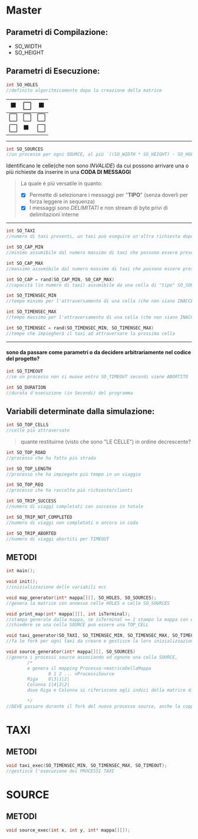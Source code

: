 # Master

## Parametri di Compilazione:
- SO_WIDTH
- SO_HEIGHT

## Parametri di Esecuzione:
```c
int SO_HOLES
//definito algoritmicamente dopo la creazione della matrice
```
⬛|⬜|⬛
-|-|-
⬜|⬜|⬜
⬜|⬛|⬜

***

```c
int SO_SOURCES
//un processo per ogni SOURCE, al più `((SO_WIDTH * SO_HEIGHT) - SO_HOLES)`
```

Identificano le celle(che non sono *INVALIDE*) da cui possono arrivare una o più richieste da inserire in una **CODA DI MESSAGGI**

> La quale è più versatile in quanto:
> - [x] Permette di selezionare i messaggi per "**TIPO**" (senza doverli per forza leggere in sequenza)
> - [x] I messaggi sono *DELIMITATI* e non stream di byte privi di delimitazioni interne

***

```c
int SO_TAXI
//numero di taxi presenti, un taxi può eseguire un'altra richiesta dopo averne terminata una
```

```c
int SO_CAP_MIN
//minimo assumibile dal numero massimo di taxi che possono essere presenti in una cella contemporaneamente
```

```c
int SO_CAP_MAX
//massimo assumibile dal numero massimo di taxi che possono essere presenti in una cella contemporaneamente
```

```c
int SO_CAP = rand(SO_CAP_MIN, SO_CAP_MAX)
//capacità (in numero di taxi) assumibile da una cella di "tipo" SO_SOURCES
```

```c
int SO_TIMENSEC_MIN
//tempo minimo per l'attraversamento di una cella (che non siano INACCESSIBILI)
```

```c
int SO_TIMENSEC_MAX
//tempo massimo per l'attraversamento di una cella (che non siano INACCESSIBILI)
```

```c
int SO_TIMENSEC = rand(SO_TIMENSEC_MIN, SO_TIMENSEC_MAX)
//tempo che impiegherà il taxi ad attraversare la prossima cella 
```

***

#### sono da passare come parametri o da decidere arbitrariamente nel codice del progetto?

```c
int SO_TIMEOUT
//se un processo non si muove entro SO_TIMEOUT secondi viene ABORTITO
```

```c
int SO_DURATION
//durata d'esecuzione (in Secondi) del programma
```
## Variabili determinate dalla simulazione:

```c
int SO_TOP_CELLS
//celle più attraversate
```
> quante restituirne (visto che sono "LE CELLE") in ordine decrescente?

```c
int SO_TOP_ROAD
//processo che ha fatto più strada
```

```c
int SO_TOP_LENGTH
//processo che ha impiegato più tempo in un viaggio
```

```c
int SO_TOP_REQ
//processo che ha raccolto più richieste/clienti
```

```c
int SO_TRIP_SUCCESS
//numero di viaggi completati con successo in totale
```

```c
int SO_TRIP_NOT_COMPLETED
//numero di viaggi non completati o ancora in coda
```

```c
int SO_TRIP_ABORTED
//numero di viaggi abortiti per TIMEOUT
```

## METODI
```c
int main();
```
```c
void init(); 
//inizializzazione delle variabili ecc
```
```c
void map_generator(int* mappa[][], SO_HOLES, SO_SOURCES); 
//genera la matrice con annesse celle HOLES e celle SO_SOURCES
```
```c
void print_map(int* mappa[][], int isTerminal);
//stampa generale dalla mappa, se isTerminal == 1 stampo la mappa con evidenziate SOURCES e SO_TOP_CELLS
//chiedere se una cella SOURCE può essere una TOP_CELL 
```
```c
void taxi_generator(SO_TAXI, SO_TIMENSEC_MIN, SO_TIMENSEC_MAX, SO_TIMEOUT);
//fa le fork per ogni taxi da creare e gestisce la loro inizializzazione, chiama taxi_exec(SO_TIMENSEC_MIN, SO_TIMENSEC_MAX, SO_TIMEOUT);
```
```c
void source_generator(int* mappa[][], SO_SOURCES)
//genera i processi source associando ad ognuno una cella SOURCE, 
        /*
        e genera il mapping Processo->matriceDellaMappa
                0 1 2 ... nProcessiSource
        Riga    0|3|1|2|
        Colonna 1|4|3|2|
        dove Riga e Colonna si riferiscono agli indici della matrice di interi che contiene la mappa

        */
//DEVE passare durante il fork del nuovo processo source, anche la coppia [riga][col] associata al processo appena forkato source
```
# TAXI

## METODI

```c
void taxi_exec(SO_TIMENSEC_MIN, SO_TIMENSEC_MAX, SO_TIMEOUT);
//gestisce l'esecuzione dei PROCESSI TAXI
```

# SOURCE

## METODI

```c
void source_exec(int x, int y, int* mappa[][]);
```
